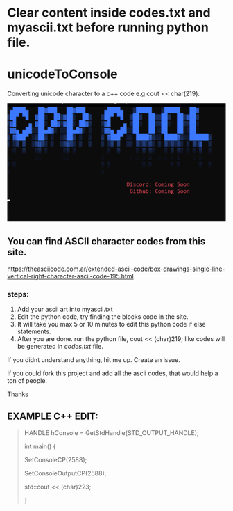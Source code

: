 # Clear content inside codes.txt and myascii.txt before running python file. <No requirements needed for python>

# unicodeToConsole
Converting unicode character to a c++ code e.g cout &lt;&lt; char(219).

![My Image](ascii2cpp.png)


## You can find ASCII character codes from this site.
https://theasciicode.com.ar/extended-ascii-code/box-drawings-single-line-vertical-right-character-ascii-code-195.html

### steps:
1. Add your ascii art into myascii.txt
2. Edit the python code, try finding the blocks code in the site.
3. It will take you max 5 or 10 minutes to edit this python code if else statements.
4. After you are done. run the python file, cout << (char)219; like codes will be generated in *codes.txt* file.

If you didnt understand anything, hit me up. Create an issue. 

If you could fork this project and add all the ascii codes, that would help a ton of people.

Thanks

## EXAMPLE C++ EDIT:
>HANDLE hConsole = GetStdHandle(STD_OUTPUT_HANDLE);
>
>int main() {
>
>	SetConsoleCP(2588);
>	
>	SetConsoleOutputCP(2588);
>	
>	std::cout << (char)223;
>	
>	}

